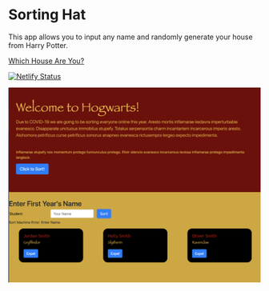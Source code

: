 # Sorting Hat

This app allows you to input any name and randomly generate your house from Harry Potter. 
<p><a href="hogwarts-sort.netlify.app"/>Which House Are You?</p>


[![Netlify Status](https://api.netlify.com/api/v1/badges/870d2ef1-49de-475d-b69e-b551bace167a/deploy-status)](https://app.netlify.com/sites/hogwarts-sort/deploys)


![](./images/sorting-hat.png)
